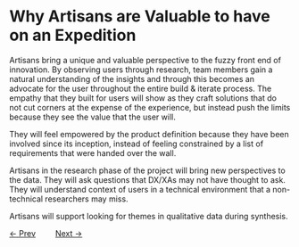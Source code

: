 # Why Artisans are Valuable to have on an Expedition

Artisans bring a unique and valuable perspective to the fuzzy front end of innovation. By observing users through research, team members gain a natural understanding of the insights and through this becomes an advocate for the user throughout the entire build & iterate process. The empathy that they built for users will show as they craft solutions that do not cut corners at the expense of the experience, but instead push the limits because they see the value that the user will. 

They will feel empowered by the product definition because they have been involved since its inception, instead of feeling constrained by a list of requirements that were handed over the wall. 

Artisans in the research phase of the project will bring new perspectives to the data. They will ask questions that DX/XAs may not have thought to ask. They will understand context of users in a technical environment that a non-technical researchers may miss. 
 
Artisans will support looking for themes in qualitative data during synthesis.

[&larr; Prev](./Overview.md) &nbsp;&nbsp;&nbsp;&nbsp;&nbsp;&nbsp;&nbsp;&nbsp;[Next &rarr;](./ArtisanTasks/ArtisanTaskDefinitionList.md)